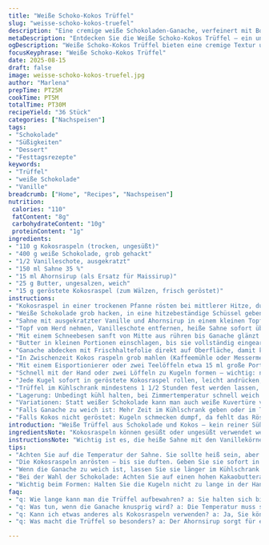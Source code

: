 ```yaml
---
title: "Weiße Schoko-Kokos Trüffel"
slug: "weisse-schoko-kokos-truefel"
description: "Eine cremige weiße Schokoladen-Ganache, verfeinert mit Bourbon-Vanille und Ahornsirup, zu kleinen Kugeln geformt und in gerösteter Kokosraspel gewälzt. Lässt sich gut im Voraus zubereiten, verspricht samtigen Schmelz mit feinem Tropfen Kakaobutteraroma. Ohne Eier und Nüsse, dennoch reichhaltig und besonders durch geröstete Kokosnote. Schnell zubereitet, braucht aber Kühlung zum Aushärten. Ideal als anspruchsvolle kleine Süßigkeit zu Kaffee oder zum Verschenken. Statt klassischem Sirup ersetzt Ahorn die Süße, für mehr Tiefe. Kokos wird vorab gemahlen und leicht angeröstet – darf nicht verbrennen."
metaDescription: "Entdecken Sie die Weiße Schoko-Kokos Trüffel – ein unvergleichliches Geschmackserlebnis, das mit Vanille und Röstaromen verführt."
ogDescription: "Weiße Schoko-Kokos Trüffel bieten eine cremige Textur und ein einzigartiges Aroma. Ideal für besondere Anlässe – dank Ahornsirup und gerösteter Kokos."
focusKeyphrase: "Weiße Schoko-Kokos Trüffel"
date: 2025-08-15
draft: false
image: weisse-schoko-kokos-truefel.jpg
author: "Marlena"
prepTime: PT25M
cookTime: PT5M
totalTime: PT30M
recipeYield: "36 Stück"
categories: ["Nachspeisen"]
tags:
- "Schokolade"
- "Süßigkeiten"
- "Dessert"
- "Festtagsrezepte"
keywords:
- "Trüffel"
- "weiße Schokolade"
- "Vanille"
breadcrumb: ["Home", "Recipes", "Nachspeisen"]
nutrition: 
 calories: "110"
 fatContent: "8g"
 carbohydrateContent: "10g"
 proteinContent: "1g"
ingredients:
- "110 g Kokosraspeln (trocken, ungesüßt)"
- "400 g weiße Schokolade, grob gehackt"
- "1/2 Vanilleschote, ausgekratzt"
- "150 ml Sahne 35 %"
- "15 ml Ahornsirup (als Ersatz für Maissirup)"
- "25 g Butter, ungesalzen, weich"
- "15 g geröstete Kokosraspel (zum Wälzen, frisch geröstet)"
instructions:
- "Kokosraspel in einer trockenen Pfanne rösten bei mittlerer Hitze, duftet nach Nuss, sofort in eine Schüssel geben, um Nachrösten zu vermeiden."
- "Weiße Schokolade grob hacken, in eine hitzebeständige Schüssel geben."
- "Sahne mit ausgekratzter Vanille und Ahornsirup in einem kleinen Topf erhitzen bis kurz vorm Kochen – Bläschen an Rand zeigen an, nicht kochen lassen."
- "Topf vom Herd nehmen, Vanilleschote entfernen, heiße Sahne sofort über die Schokolade gießen; 3-4 Minuten stehen lassen ohne Rühren."
- "Mit einem Schneebesen sanft von Mitte aus rühren bis Ganache glänzt und homogen ist. Wichtig nicht zu viel Luft einarbeiten, sonst später rissige Oberfläche."
- "Butter in kleinen Portionen einschlagen, bis sie vollständig eingearbeitet ist; Ganache ist jetzt dick und cremig."
- "Ganache abdecken mit Frischhaltefolie direkt auf Oberfläche, damit keine Haut entsteht; mindestens 4 Stunden oder über Nacht kühl stellen – sie soll richtig fest sein, nicht nur kalt."
- "In Zwischenzeit Kokos raspeln grob mahlen (Kaffeemühle oder Messermethode), Menge ca. 110 g."
- "Mit einem Eisportionierer oder zwei Teelöffeln etwa 15 ml große Portionen abstechen, auf ein mit Backpapier belegtes Blech setzen."
- "Schnell mit der Hand oder zwei Löffeln zu Kugeln formen – wichtig: nicht zu lange in der Hand halten, sonst schmelzen sie zu schnell und kleben."
- "Jede Kugel sofort in geröstete Kokosraspel rollen, leicht andrücken, dann zurück aufs Blech legen."
- "Trüffel im Kühlschrank mindestens 1 1/2 Stunden fest werden lassen, bevor sie serviert oder luftdicht verschlossen werden."
- "Lagerung: Unbedingt kühl halten, bei Zimmertemperatur schnell weich. Vor dem Servieren 5 Minuten antauen lassen für cremigen Biss."
- "Variationen: Statt weißer Schokolade kann man auch weiße Kuvertüre verwenden, das Ergebnis ist oft weniger buttrig aber stabiler. Für mehr Frische habe ich schon Limettenzesten in die Ganache gerieben."
- "Falls Ganache zu weich ist: Mehr Zeit im Kühlschrank geben oder im Tiefkühler kurz anfrieren, dann rollen. Zu feste Ganache unbedingt vor dem Rollen ein paar Minuten stehen lassen, sonst bröckelt sie."
- "Falls Kokos nicht geröstet: Kugeln schmecken dumpf, da fehlt das Röstaroma! Unbedingt machen, nicht überspringen."
introduction: "Weiße Trüffel aus Schokolade und Kokos – kein reiner Süßkram, mehr wie ein kleines Wunder aus meinem Vorrat. Der Trick meiner letzten Versuche: Ahornsirup statt Maissirup für etwas mehr Charakter. Sahne muss heiß genug, aber nicht kochend sein, merkt man am leichten Ziehen und kleinen Bläschen. Die Vanille hier ist nicht nur Geruchsträger, sondern gibt Backbone, zusammen mit der Kokosnuss, natürlich geröstet. Gerade die Texturen, cremig im Kern, leicht knackig außen. Darum lohnt das Mühe machen: kein Verzicht auf richtige Zutaten. Wenn es beim Rollen klebt, hilft kühle Luft und wenig Druck. Meine ersten Versuche waren pastös, das lag am zu frühem Formen. Also: Geduld und genau beobachten."
ingredientsNote: "Kokosraspeln können gesüßt oder ungesüßt verwendet werden, ich bevorzuge ungesüßte und röste sie kurz an, damit der Geschmack intensiver wird. Weiße Schokolade möglichst mit hohem Kakaobutteranteil, das macht die Ganache cremiger. Statt frischer Vanille kann auch Vanillepaste benutzt werden, dann aber entsprechend weniger Sirup wählen. Ahornsirup statt Maissirup kontrastiert gut mit der Süße der weißen Schokolade, sonst wird es schnell fett- oder zu süßlastig. Butter bitte weich, aber nicht schmelzend, damit sich die Textur gut einbindet. Für eine vegane Variante empfehle ich eine pflanzliche Sahnealternative und vegane weiße Schokolade. Alle Zutaten sollten Zimmertemperatur haben, um keine Klümpchen zu riskieren."
instructionsNote: "Wichtig ist es, die heiße Sahne mit den Vanillekörnern nicht kochen zu lassen, sonst verflüchtigt sich das Aroma und die Ganache könnte später körnig werden. Das erst ruhen lassen ohne Rühren gibt der Schokolade Zeit zu schmelzen ohne die Kristallstruktur zu zerstören. Das Abdecken der Ganache mit Folie direkt auf der Oberfläche verhindert Hautbildung – erkennbar daran, wenn die Oberfläche glänzend und kompakt statt matt ist. Beim Formen darf die Ganache auf keinen Fall zu weich sein, sonst lösen sich die Kugeln nicht sauber. Ruhen lassen im Kühlschrank ist Pflicht – ich heize schon mal lieber auf 4 Stunden auf statt der üblichen 3. Das Rollen in gerösteter Kokosnuss verleiht direkt Textur; am besten mit leicht feuchten Händen rollen, da sie sonst zu trocken werden. Die Trüffel halten sich bis zu einer Woche im Kühlschrank, sollten aber in einer luftdichten Box liegen, damit sie kein Fremdaroma aufnehmen."
tips:
- "Achten Sie auf die Temperatur der Sahne. Sie sollte heiß sein, aber nicht kochen. Das Aroma der Vanille verfliegt sonst. Bläschen am Rand sind Ihr Zeichen, weiterzumachen."
- "Die Kokosraspeln anrösten – bis sie duften. Geben Sie sie sofort in eine Schüssel. Wenn sie zu lange in der Pfanne bleiben, brennen sie schnell an und das Aroma wird bitter."
- "Wenn die Ganache zu weich ist, lassen Sie sie länger im Kühlschrank. Alternativ können Sie die Mischung auch für einige Minuten ins Gefrierfach stellen. So lässt sie sich besser formen."
- "Bei der Wahl der Schokolade: Achten Sie auf einen hohen Kakaobutteranteil. Das macht die Ganache noch cremiger. Sie können auch weisse Kuvertüre verwenden, auch das geht."
- "Wichtig beim Formen: Halten Sie die Kugeln nicht zu lange in der Hand. Die Wärme zerschmilzt die Ganache zu schnell. Benutzen Sie kalte Hände oder eine kühle Umgebung."
faq:
- "q: Wie lange kann man die Trüffel aufbewahren? a: Sie halten sich bis zu einer Woche. Am besten kühl lagern. In einer luftdichten Box aufbewahren, kein Fremdaroma."
- "q: Was tun, wenn die Ganache knusprig wird? a: Die Temperatur muss stimmen. Zu heiß, wird die Konsistenz körnig. Lassen Sie die heiße Sahne nicht kochen."
- "q: Kann ich etwas anderes als Kokosraspeln verwenden? a: Ja, Sie können auch gemahlene Nüsse nehmen. Aber das Aroma der gerösteten Kokosnüsse ist einmalig."
- "q: Was macht die Trüffel so besonders? a: Der Ahornsirup sorgt für eine sanfte Süße. Die gerösteten Kokosraspeln bringen Textur und Kontrast zur cremigen Ganache."

---
```

